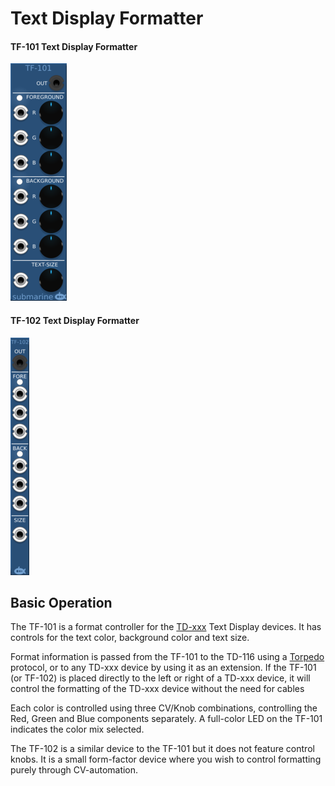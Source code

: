 # Text Display Formatter
#### TF-101 Text Display Formatter
![View of the Text Display Formatter](TF-101.m.png "Text Display Formatter")
#### TF-102 Text Display Formatter
![View of the Text Dispaly Formatter](TF-102.m.png "Text Display Formatter")

## Basic Operation

The TF-101 is a format controller for the [TD-xxx](TD.md) Text Display devices. It has controls for the text color, background color and text size.

Format information is passed from the TF-101 to the TD-116 using a [Torpedo](https://github.com/david-c14/Torpedo) protocol, or to any TD-xxx device by using it as an extension. If the TF-101 (or TF-102) is placed directly to the left or right of a TD-xxx device, it will control the formatting of the TD-xxx device without the need for cables

Each color is controlled using three CV/Knob combinations, controlling the Red, Green and Blue components separately. A full-color LED on the TF-101 indicates the color mix selected.

The TF-102 is a similar device to the TF-101 but it does not feature control knobs. It is a small form-factor device where you wish to control formatting purely through CV-automation. 
